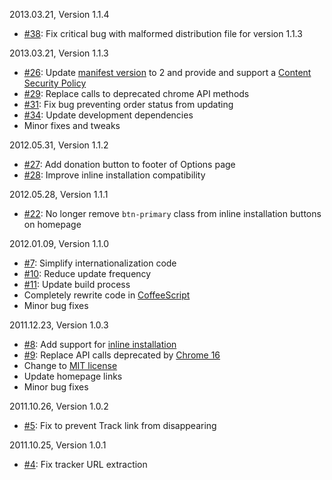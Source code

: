 2013.03.21, Version 1.1.4

* [#38](https://github.com/neocotic/iOrder/issues/38): Fix critical bug with malformed distribution file for version 1.1.3

2013.03.21, Version 1.1.3

* [#26](https://github.com/neocotic/iOrder/issues/26): Update [manifest version][] to 2 and provide and support a [Content Security Policy][]
* [#29](https://github.com/neocotic/iOrder/issues/29): Replace calls to deprecated chrome API methods
* [#31](https://github.com/neocotic/iOrder/issues/31): Fix bug preventing order status from updating
* [#34](https://github.com/neocotic/iOrder/issues/34): Update development dependencies
* Minor fixes and tweaks

2012.05.31, Version 1.1.2

* [#27](https://github.com/neocotic/iOrder/issues/27): Add donation button to footer of Options page
* [#28](https://github.com/neocotic/iOrder/issues/28): Improve inline installation compatibility

2012.05.28, Version 1.1.1

* [#22](https://github.com/neocotic/iOrder/issues/22): No longer remove `btn-primary` class from inline installation buttons on homepage

2012.01.09, Version 1.1.0

* [#7](https://github.com/neocotic/iOrder/issues/7): Simplify internationalization code
* [#10](https://github.com/neocotic/iOrder/issues/10): Reduce update frequency
* [#11](https://github.com/neocotic/iOrder/issues/11): Update build process
* Completely rewrite code in [CoffeeScript][]
* Minor bug fixes

2011.12.23, Version 1.0.3

* [#8](https://github.com/neocotic/iOrder/issues/8): Add support for [inline installation][]
* [#9](https://github.com/neocotic/iOrder/issues/9): Replace API calls deprecated by [Chrome 16][]
* Change to [MIT license][]
* Update homepage links
* Minor bug fixes

2011.10.26, Version 1.0.2

* [#5](https://github.com/neocotic/iOrder/issues/5): Fix to prevent Track link from disappearing

2011.10.25, Version 1.0.1

* [#4](https://github.com/neocotic/iOrder/issues/4): Fix tracker URL extraction

[chrome 16]: http://code.google.com/chrome/extensions/whats_new.html#16
[coffeescript]: http://coffeescript.org
[content security policy]: http://code.google.com/chrome/extensions/contentSecurityPolicy.html
[inline installation]: http://code.google.com/chrome/webstore/docs/inline_installation.html
[manifest version]: http://code.google.com/chrome/extensions/manifestVersion.html
[mit license]: http://www.opensource.org/licenses/mit-license.php